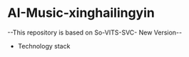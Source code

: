 # AI-Music-xinghailingyin
--This repository is based on So-VITS-SVC- New Version--
- Technology stack
```mermaid

```
